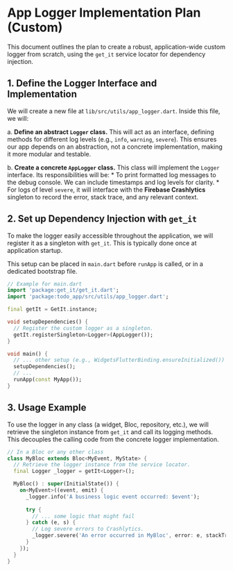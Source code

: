 # App Logger Implementation Plan (Custom)

This document outlines the plan to create a robust, application-wide custom logger from scratch, using the `get_it` service locator for dependency injection.

## 1. Define the Logger Interface and Implementation

We will create a new file at `lib/src/utils/app_logger.dart`. Inside this file, we will:

a.  **Define an abstract `Logger` class.** This will act as an interface, defining methods for different log levels (e.g., `info`, `warning`, `severe`). This ensures our app depends on an abstraction, not a concrete implementation, making it more modular and testable.

b.  **Create a concrete `AppLogger` class.** This class will implement the `Logger` interface. Its responsibilities will be:
    *   To print formatted log messages to the debug console. We can include timestamps and log levels for clarity.
    *   For logs of level `severe`, it will interface with the **Firebase Crashlytics** singleton to record the error, stack trace, and any relevant context.

## 2. Set up Dependency Injection with `get_it`

To make the logger easily accessible throughout the application, we will register it as a singleton with `get_it`. This is typically done once at application startup.

This setup can be placed in `main.dart` before `runApp` is called, or in a dedicated bootstrap file.

```dart
// Example for main.dart
import 'package:get_it/get_it.dart';
import 'package:todo_app/src/utils/app_logger.dart';

final getIt = GetIt.instance;

void setupDependencies() {
  // Register the custom logger as a singleton.
  getIt.registerSingleton<Logger>(AppLogger());
}

void main() {
  // ... other setup (e.g., WidgetsFlutterBinding.ensureInitialized())
  setupDependencies();
  // ...
  runApp(const MyApp());
}
```

## 3. Usage Example

To use the logger in any class (a widget, Bloc, repository, etc.), we will retrieve the singleton instance from `get_it` and call its logging methods. This decouples the calling code from the concrete logger implementation.

```dart
// In a Bloc or any other class
class MyBloc extends Bloc<MyEvent, MyState> {
  // Retrieve the logger instance from the service locator.
  final Logger _logger = getIt<Logger>();

  MyBloc() : super(InitialState()) {
    on<MyEvent>((event, emit) {
      _logger.info('A business logic event occurred: $event');
      
      try {
        // ... some logic that might fail
      } catch (e, s) {
        // Log severe errors to Crashlytics.
        _logger.severe('An error occurred in MyBloc', error: e, stackTrace: s);
      }
    });
  }
}
```